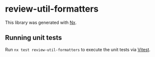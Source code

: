 # review-util-formatters

This library was generated with [Nx](https://nx.dev).

## Running unit tests

Run `nx test review-util-formatters` to execute the unit tests via [Vitest](https://vitest.dev/).
